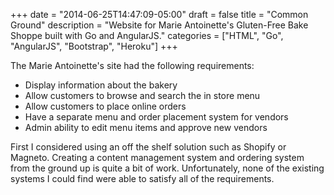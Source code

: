 +++
date = "2014-06-25T14:47:09-05:00"
draft = false
title = "Common Ground"
description = "Website for Marie Antoinette's Gluten-Free Bake Shoppe built with Go and AngularJS."
categories = ["HTML", "Go", "AngularJS", "Bootstrap", "Heroku"]
+++


The Marie Antoinette's site had the following requirements:

* Display information about the bakery
* Allow customers to browse and search the in store menu
* Allow customers to place online orders
* Have a separate menu and order placement system for vendors
* Admin ability to edit menu items and approve new vendors

First I considered using an off the shelf solution such as Shopify or Magneto. Creating a content management system and
ordering system from the ground up is quite a bit of work. Unfortunately, none of the existing systems I could find were able to
satisfy all of the requirements.

